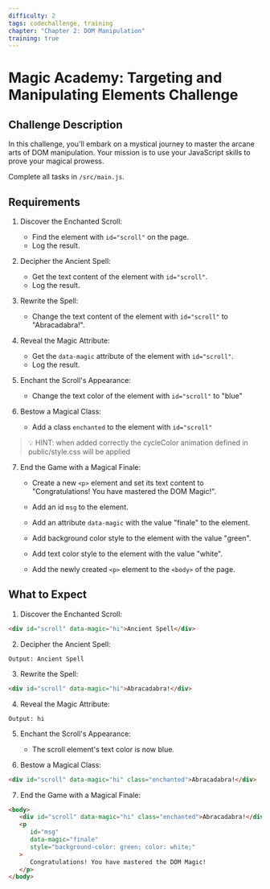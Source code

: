 ```yaml
---
difficulty: 2
tags: codechallenge, training
chapter: "Chapter 2: DOM Manipulation"
training: true
---
```


# Magic Academy: Targeting and Manipulating Elements Challenge

## Challenge Description

In this challenge, you'll embark on a mystical journey to master the arcane arts of DOM manipulation. Your mission is to use your JavaScript skills to prove your magical prowess.

Complete all tasks in `/src/main.js`.

## Requirements

1. Discover the Enchanted Scroll:

   - Find the element with `id="scroll"` on the page.
   - Log the result.

2. Decipher the Ancient Spell:

   - Get the text content of the element with `id="scroll"`.
   - Log the result.

3. Rewrite the Spell:

   - Change the text content of the element with `id="scroll"` to "Abracadabra!".

4. Reveal the Magic Attribute:

   - Get the `data-magic` attribute of the element with `id="scroll"`.
   - Log the result.

5. Enchant the Scroll's Appearance:

   - Change the text color of the element with `id="scroll"` to "blue"

6. Bestow a Magical Class:

   - Add a class `enchanted` to the element with `id="scroll"`

> 💡 HINT: when added correctly the cycleColor animation defined in public/style.css will be applied

7. End the Game with a Magical Finale:

   - Create a new `<p>` element and set its text content to "Congratulations! You have mastered the DOM Magic!".

   - Add an id `msg` to the element.

   - Add an attribute `data-magic` with the value "finale" to the element.

   - Add background color style to the element with the value "green".

   - Add text color style to the element with the value "white".

   - Add the newly created `<p>` element to the `<body>` of the page.

## What to Expect

1. Discover the Enchanted Scroll:

```html
<div id="scroll" data-magic="hi">Ancient Spell</div>
```

2. Decipher the Ancient Spell:

```plaintext
Output: Ancient Spell
```

3. Rewrite the Spell:

```html
<div id="scroll" data-magic="hi">Abracadabra!</div>
```

4. Reveal the Magic Attribute:

```plaintext
Output: hi
```

5. Enchant the Scroll's Appearance:

   - The scroll element's text color is now blue.

6. Bestow a Magical Class:

```html
<div id="scroll" data-magic="hi" class="enchanted">Abracadabra!</div>
```

7. End the Game with a Magical Finale:

```html
<body>
   <div id="scroll" data-magic="hi" class="enchanted">Abracadabra!</div>
   <p 
      id="msg" 
      data-magic="finale" 
      style="background-color: green; color: white;"
   >
      Congratulations! You have mastered the DOM Magic!
   </p>
</body>
```


